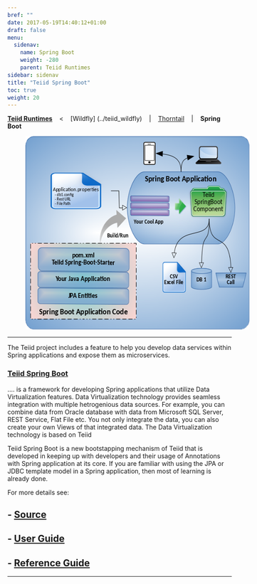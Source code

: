 ```yaml
---
bref: ""
date: 2017-05-19T14:40:12+01:00
draft: false
menu:
  sidenav:
    name: Spring Boot
    weight: -280
    parent: Teiid Runtimes
sidebar: sidenav
title: "Teiid Spring Boot"
toc: true
weight: 20
---
```


[**Teiid Runtimes**](..) &nbsp;&nbsp; <  &nbsp;&nbsp; [Wildfly] (../teiid_wildfly) &nbsp;&nbsp; | &nbsp;&nbsp; [Thorntail](../thorntail) &nbsp;&nbsp; | &nbsp;&nbsp; **Spring Boot** &nbsp;&nbsp;

<div>
<img width="583" height="435" src="/images/teiid-spring-boot.png" frameborder="2" hspace="40" ></img>
</div>

---

The Teiid project includes a feature to help you develop data services within Spring applications and expose them as microservices.

### [**Teiid Spring Boot**](https://github.com/teiid/teiid-spring-boot)

.... is a framework for developing Spring applications that utilize Data Virtualization features. Data Virtualization technology provides seamless integration with multiple hetrogenious data sources. For example, you can combine data from Oracle database with data from Microsoft SQL Server, REST Service, Flat File etc. You not only integrate the data, you can also create your own Views of that integrated data. The Data Virtualization technology is based on Teiid

Teiid Spring Boot is a new bootstapping mechanism of Teiid that is developed in keeping up with developers and their usage of Annotations with Spring application at its core. If you are familiar with using the JPA or JDBC template model in a Spring application, then most of learning is already done.

For more details see:

## - [Source](https://github.com/teiid/teiid-spring-boot)

## - [User Guide](https://github.com/teiid/teiid-spring-boot/blob/master/docs/UserGuide.adoc)

## - [Reference Guide](https://github.com/teiid/teiid-spring-boot/blob/master/docs/Reference.adoc)

---

